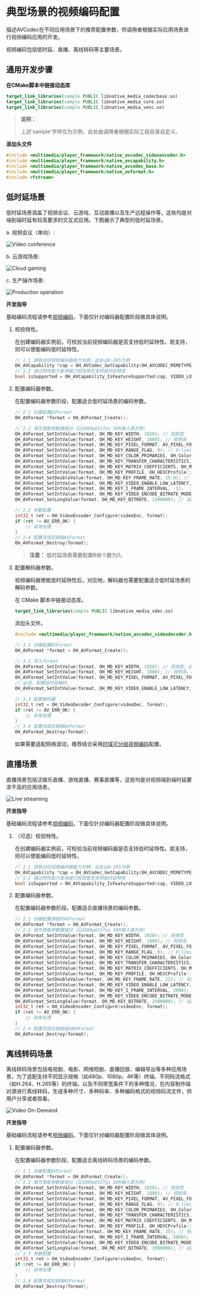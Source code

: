 # 典型场景的视频编码配置

描述AVCodec在不同应用场景下的推荐配置参数，供调用者根据实际应用场景进行视频编码应用的开发。

视频编码包括低时延、直播、离线转码等主要场景。


## 通用开发步骤

**在CMake脚本中链接动态库**

```cmake
target_link_libraries(sample PUBLIC libnative_media_codecbase.so)
target_link_libraries(sample PUBLIC libnative_media_core.so)
target_link_libraries(sample PUBLIC libnative_media_venc.so)
```

> **说明：**
>
> 上述'sample'字样仅为示例，此处由调用者根据实际工程目录自定义。
>

**添加头文件**

```c++
#include <multimedia/player_framework/native_avcodec_videoencoder.h>
#include <multimedia/player_framework/native_avcapability.h>
#include <multimedia/player_framework/native_avcodec_base.h>
#include <multimedia/player_framework/native_avformat.h>
#include <fstream>
```

## 低时延场景

低时延场景涵盖了视频会议、云游戏、互动直播以及生产远程操作等，这些均是对端到端时延有较高要求的交互式应用。下图展示了典型的低时延场景。

a. 视频会议（单向）:

   ![Video conference](figures/video-conference.png)

b. 云游戏场景:

   ![Cloud gaming](figures/cloud-gaming.png)

c. 生产操作场景:

   ![Production operation](figures/production-operation.png)


**开发指导**

基础编码流程请参考[视频编码](video-encoding.md)，下面仅针对编码器配置阶段做具体说明。

1. 校验特性。
   
   在创建编码器实例前，可校验当前视频编码器是否支持低时延特性。若支持，则可以使能编码低时延特性。

    ```c++
    // 1.1 获取对应视频编码器能力句柄，此处以H.265为例
    OH_AVCapability *cap = OH_AVCodec_GetCapability(OH_AVCODEC_MIMETYPE_VIDEO_HEVC, true);
    // 1.2 通过特性能力查询接口校验是否支持低时延特性
    bool isSupported = OH_AVCapability_IsFeatureSupported(cap, VIDEO_LOW_LATENCY);
    ```

2. 配置编码器参数。

    在配置编码器参数阶段，配置适合低时延场景的编码参数。

    ```c++
    // 2.1 创建配置AVFormat
    OH_AVFormat *format = OH_AVFormat_Create();

    // 2.2 填充使能参数键值对（以1080p@15fps SDR输入源为例）
    OH_AVFormat_SetIntValue(format, OH_MD_KEY_WIDTH, 1920); // 视频宽
    OH_AVFormat_SetIntValue(format, OH_MD_KEY_HEIGHT, 1080); // 视频高
    OH_AVFormat_SetIntValue(format, OH_MD_KEY_PIXEL_FORMAT, AV_PIXEL_FORMAT_NV12); // YUV排布格式
    OH_AVFormat_SetIntValue(format, OH_MD_KEY_RANGE_FLAG, 0); // 0:limited range/TV 1:full range/PC
    OH_AVFormat_SetIntValue(format, OH_MD_KEY_COLOR_PRIMARIES, OH_ColorPrimary::COLOR_PRIMARY_BT709); // 视频源色域
    OH_AVFormat_SetIntValue(format, OH_MD_KEY_TRANSFER_CHARACTERISTICS, OH_TransferCharacteristic::TRANSFER_CHARACTERISTIC_BT709); // OETF/EOTF曲线
    OH_AVFormat_SetIntValue(format, OH_MD_KEY_MATRIX_COEFFICIENTS, OH_MatrixCoefficient:: MATRIX_COEFFICIENT_BT709); // 视频YUV和RGB转换矩阵
    OH_AVFormat_SetIntValue(format, OH_MD_KEY_PROFILE, OH_HEVCProfile::HEVC_PROFILE_MAIN); // 编码profile
    OH_AVFormat_SetDoubleValue(format, OH_MD_KEY_FRAME_RATE, 15.0); // 视频帧率
    OH_AVFormat_SetIntValue(format, OH_MD_KEY_VIDEO_ENABLE_LOW_LATENCY, 1); // 低时延场景必选, 使能低时延特性：YUV进一帧，出一帧码流数据
    OH_AVFormat_SetIntValue(format, OH_MD_KEY_I_FRAME_INTERVAL, -1);
    OH_AVFormat_SetIntValue(format, OH_MD_KEY_VIDEO_ENCODE_BITRATE_MODE, OH_VideoEncodeBitrateMode::CBR); // 码控模式配置为CBR
    OH_AVFormat_SetLongValue(format, OH_MD_KEY_BITRATE, 1500000); // 设置码率为1.5Mbps

    // 2.3 参数配置
    int32_t ret = OH_VideoEncoder_Configure(videoEnc, format);
    if (ret != AV_ERR_OK) {
        // 异常处理
    }
    // 2.4 配置完成后销毁AVFormat
    OH_AVFormat_Destroy(format);
    ```

    > **注意：**
    > 低时延场景需要配置B帧个数为0。
    >

3. 配置解码器参数。

    视频编码器使能低时延特性后，对应地，解码器也需要配置适合低时延场景的解码参数。

    在 CMake 脚本中链接动态库。
    ``` cmake
    target_link_libraries(sample PUBLIC libnative_media_vdec.so)
    ```

    添加头文件。
    ```c++
    #include <multimedia/player_framework/native_avcodec_videodecoder.h>
    ```

    ```c++
    // 3.1 创建配置AVFormat
    OH_AVFormat *format = OH_AVFormat_Create();

    // 3.2 写入format
    OH_AVFormat_SetIntValue(format, OH_MD_KEY_WIDTH, 1920); // 视频宽，必须配置
    OH_AVFormat_SetIntValue(format, OH_MD_KEY_HEIGHT, 1080); // 视频高，必须配置
    OH_AVFormat_SetIntValue(format, OH_MD_KEY_PIXEL_FORMAT, AV_PIXEL_FORMAT_NV12); // YUV排布格式
    // 必选，配置低时延解码
    OH_AVFormat_SetIntValue(format, OH_MD_KEY_VIDEO_ENABLE_LOW_LATENCY, 1); // 低时延场景必选，使能低时延特性：YUV进一帧，出一帧码流数据

    // 3.3 配置解码器
    int32_t ret = OH_VideoDecoder_Configure(videoDec, format);
    if (ret != AV_ERR_OK) {
        // 异常处理
    }
    // 3.4 配置完成后销毁AVFormat
    OH_AVFormat_Destroy(format);
    ```
    如果需要适配网络波动，推荐结合采用[时域可分层视频编码](video-encoding-temporal-scalability.md)配置。

## 直播场景

直播场景包括泛娱乐直播、游戏直播、赛事直播等，这些均是对视频端到端时延要求不高的应用场景。

   ![Live streaming](figures/live-streaming.png)


**开发指导**

基础编码流程请参考[视频编码](video-encoding.md)，下面仅针对编码器配置阶段做具体说明。

1. （可选）校验特性。
   
   在创建编码器实例前，可校验当前视频编码器是否支持低时延特性。若支持，则可以使能编码低时延特性。

    ```c++
    // 1.1 获取对应视频编码器能力句柄，此处以H.265为例
    OH_AVCapability *cap = OH_AVCodec_GetCapability(OH_AVCODEC_MIMETYPE_VIDEO_HEVC, true);
    // 1.2 通过特性能力查询接口校验是否支持低时延特性
    bool isSupported = OH_AVCapability_IsFeatureSupported(cap, VIDEO_LOW_LATENCY);
    ```

2. 配置编码器参数。

    在配置编码器参数阶段，配置适合直播场景的编码参数。

    ```c++
    // 2.1 创建配置用临时AVFormat
    OH_AVFormat *format = OH_AVFormat_Create();
    // 2.2 填充使能参数键值对（以1080p@15fps SDR输入源为例）
    OH_AVFormat_SetIntValue(format, OH_MD_KEY_WIDTH, 1920); // 视频宽
    OH_AVFormat_SetIntValue(format, OH_MD_KEY_HEIGHT, 1080); // 视频高
    OH_AVFormat_SetIntValue(format, OH_MD_KEY_PIXEL_FORMAT, AV_PIXEL_FORMAT_NV12); // YUV排布格式
    OH_AVFormat_SetIntValue(format, OH_MD_KEY_RANGE_FLAG, 0); // 0:limited range/TV 1:full range/PC
    OH_AVFormat_SetIntValue(format, OH_MD_KEY_COLOR_PRIMARIES, OH_ColorPrimary::COLOR_PRIMARY_BT709); // 视频源色域
    OH_AVFormat_SetIntValue(format, OH_MD_KEY_TRANSFER_CHARACTERISTICS, OH_TransferCharacteristic::TRANSFER_CHARACTERISTIC_BT709); // OETF/EOTF曲线
    OH_AVFormat_SetIntValue(format, OH_MD_KEY_MATRIX_COEFFICIENTS, OH_MatrixCoefficient:: MATRIX_COEFFICIENT_BT709); // 视频YUV和RGB转换矩阵
    OH_AVFormat_SetIntValue(format, OH_MD_KEY_PROFILE, OH_HEVCProfile::HEVC_PROFILE_MAIN); // 编码profile
    OH_AVFormat_SetDoubleValue(format, OH_MD_KEY_FRAME_RATE, 22); // 视频帧率
    OH_AVFormat_SetIntValue(format, OH_MD_KEY_VIDEO_ENABLE_LOW_LATENCY, 1); // 直播场景如果时延要求高，可选设置，使能低时延特性：YUV进一帧，出一帧码流数据
    OH_AVFormat_SetIntValue(format, OH_MD_KEY_I_FRAME_INTERVAL, 2000); // 关键帧间隔2s
    OH_AVFormat_SetIntValue(format, OH_MD_KEY_VIDEO_ENCODE_BITRATE_MODE, OH_VideoEncodeBitrateMode::VBR); // 码控模式配置为VBR
    OH_AVFormat_SetLongValue(format, OH_MD_KEY_BITRATE, 2500000); // 设置码率为2.5Mbps// 2.3 参数配置
    int32_t ret = OH_VideoEncoder_Configure(videoEnc, format);
    if (ret != AV_ERR_OK) {
        // 异常处理
    }
    // 2.4 配置完成后销毁临时AVFormat
    OH_AVFormat_Destroy(format);
    ```


## 离线转码场景

离线转码场景包括电视剧、电影、网络短剧、直播回放、编辑导出等多种应用场景，为了适配支持不同显示规格（如480p、1080p、4K等）终端、不同码流格式（如H.264、H.265等）的终端，以及不同带宽条件下的多种情况，在内容制作端对源进行离线转码，生成多种尺寸、多种码率、多种编码格式的视频码流文件，供用户分享或者观看。

   ![Video On-Demand](figures/vod.png)


**开发指导**

基础编码流程请参考[视频编码](video-encoding.md)，下面仅针对编码器配置阶段做具体说明。

1. 配置编码器参数。
   
   在配置编码器参数阶段，配置适合离线转码场景的编码参数。

    ```c++
    // 1.1 创建配置AVFormat
    OH_AVFormat *format = OH_AVFormat_Create();
    // 1.2 填充使能参数键值对（以1080p@15fps SDR输入源为例）
    OH_AVFormat_SetIntValue(format, OH_MD_KEY_WIDTH, 1920); // 视频宽
    OH_AVFormat_SetIntValue(format, OH_MD_KEY_HEIGHT, 1080); // 视频高
    OH_AVFormat_SetIntValue(format, OH_MD_KEY_PIXEL_FORMAT, AV_PIXEL_FORMAT_NV12); // YUV排布格式
    OH_AVFormat_SetIntValue(format, OH_MD_KEY_RANGE_FLAG, 0); // 0:limited range/TV 1:full range/PC
    OH_AVFormat_SetIntValue(format, OH_MD_KEY_COLOR_PRIMARIES, OH_ColorPrimary::COLOR_PRIMARY_BT709); // 视频源色域
    OH_AVFormat_SetIntValue(format, OH_MD_KEY_TRANSFER_CHARACTERISTICS, OH_TransferCharacteristic::TRANSFER_CHARACTERISTIC_BT709); // OETF/EOTF曲线
    OH_AVFormat_SetIntValue(format, OH_MD_KEY_MATRIX_COEFFICIENTS, OH_MatrixCoefficient:: MATRIX_COEFFICIENT_BT709); // 视频YUV和RGB转换矩阵
    OH_AVFormat_SetIntValue(format, OH_MD_KEY_PROFILE, OH_HEVCProfile::HEVC_PROFILE_MAIN); // 编码profile
    OH_AVFormat_SetDoubleValue(format, OH_MD_KEY_FRAME_RATE, 25); // 视频帧率
    OH_AVFormat_SetIntValue(format, OH_MD_KEY_I_FRAME_INTERVAL, 5000); // 关键帧间隔5s
    OH_AVFormat_SetIntValue(format, OH_MD_KEY_VIDEO_ENCODE_BITRATE_MODE, OH_VideoEncodeBitrateMode::VBR); // 码控模式配置为VBR
    OH_AVFormat_SetLongValue(format, OH_MD_KEY_BITRATE, 3000000); // 设置码率为3Mbps
    // 1.3 参数配置
    int32_t ret = OH_VideoEncoder_Configure(videoEnc, format);
    if (ret != AV_ERR_OK) {
        // 异常处理
    }
    // 1.4 配置完成后销毁AVFormat
    OH_AVFormat_Destroy(format);
    ```
